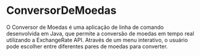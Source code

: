 # ConversorDeMoedas
O Conversor de Moedas é uma aplicação de linha de comando desenvolvida em Java, que permite a conversão de moedas em tempo real utilizando a ExchangeRate API. Através de um menu interativo, o usuário pode escolher entre diferentes pares de moedas para converter.
